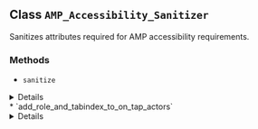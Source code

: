 ## Class `AMP_Accessibility_Sanitizer`

Sanitizes attributes required for AMP accessibility requirements.

### Methods
* `sanitize`

<details>

```php
public sanitize()
```

Sanitize.


</details>
* `add_role_and_tabindex_to_on_tap_actors`

<details>

```php
public add_role_and_tabindex_to_on_tap_actors()
```

Adds the role and tabindex attributes to all elements that use a tap action via AMP&#039;s &quot;on&quot; event.


</details>
